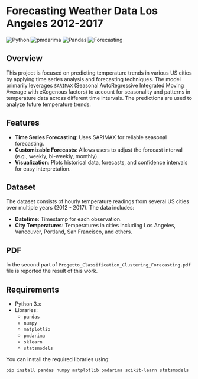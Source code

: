 # Forecasting Weather Data Los Angeles 2012-2017

![Python](https://img.shields.io/badge/Python-3.x-blue) ![pmdarima](https://img.shields.io/badge/pmdarima-latest-orange) ![Pandas](https://img.shields.io/badge/Pandas-1.x-yellowgreen) ![Forecasting](https://img.shields.io/badge/Forecasting-ARIMA/SARIMA/SARIMAX-brightgreen)

## Overview

This project is focused on predicting temperature trends in various US cities by applying time series analysis and forecasting techniques. The model primarily leverages `SARIMAX` (Seasonal AutoRegressive Integrated Moving Average with eXogenous factors) to account for seasonality and patterns in temperature data across different time intervals. The predictions are used to analyze future temperature trends.

## Features

- **Time Series Forecasting**: Uses SARIMAX for reliable seasonal forecasting.
- **Customizable Forecasts**: Allows users to adjust the forecast interval (e.g., weekly, bi-weekly, monthly).
- **Visualization**: Plots historical data, forecasts, and confidence intervals for easy interpretation.

## Dataset

The dataset consists of hourly temperature readings from several US cities over multiple years (2012 - 2017). The data includes:
- **Datetime**: Timestamp for each observation.
- **City Temperatures**: Temperatures in cities including Los Angeles, Vancouver, Portland, San Francisco, and others.

## PDF
In the second part of `Progetto_Classification_Clustering_Forecasting.pdf` file is reported the result of this work.

## Requirements

- Python 3.x
- Libraries:
  - `pandas`
  - `numpy`
  - `matplotlib`
  - `pmdarima`
  - `sklearn`
  - `statsmodels`

You can install the required libraries using:

```bash
pip install pandas numpy matplotlib pmdarima scikit-learn statsmodels
